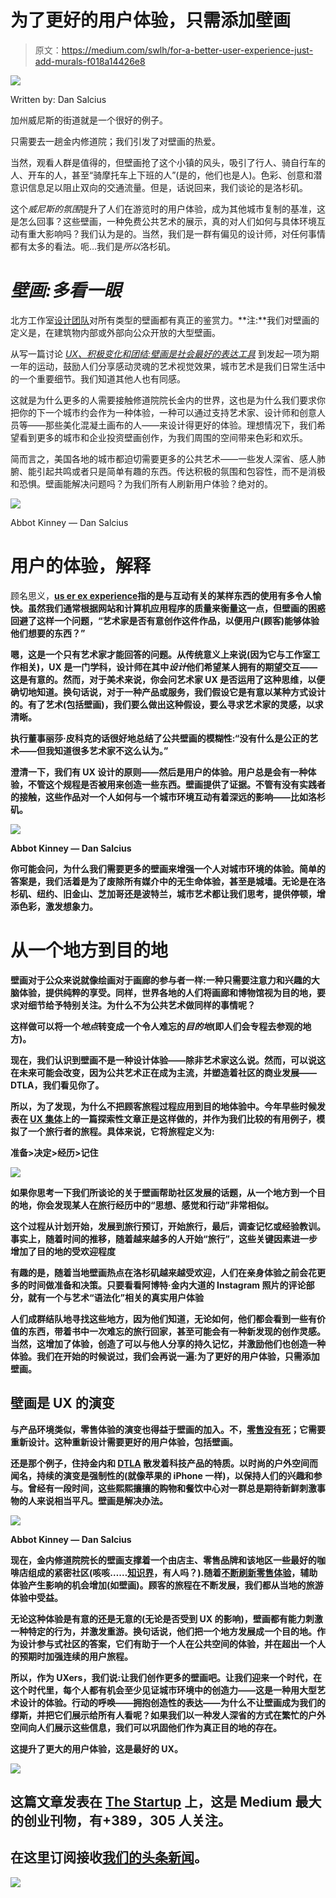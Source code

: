 # 为了更好的用户体验，只需添加壁画

> 原文：<https://medium.com/swlh/for-a-better-user-experience-just-add-murals-f018a14426e8>

![](img/b1ff8efef57f304f4ad2b5bcc6cdbec1.png)

Written by: Dan Salcius

加州威尼斯的街道就是一个很好的例子。

只需要去一趟金内修道院；我们引发了对壁画的热爱。

当然，观看人群是值得的，但壁画抢了这个小镇的风头，吸引了行人、骑自行车的人、开车的人，甚至“骑摩托车上下班的人”(是的，他们也是人)。色彩、创意和潜意识信息足以阻止双向的交通流量。但是，话说回来，我们谈论的是洛杉矶。

这个*威尼斯的氛围*提升了人们在游览时的用户体验，成为其他城市复制的基准，这是怎么回事？这些壁画，一种免费公共艺术的展示，真的对人们如何与具体环境互动有重大影响吗？我们认为是的。当然，我们是一群有偏见的设计师，对任何事情都有太多的看法。呃…我们是*所以*洛杉矶。

# ***壁画:多看一眼***

北方工作室[设计团队](http://www.designingnorth.com/)对所有类型的壁画都有真正的鉴赏力。**注:**我们对壁画的定义是，在建筑物内部或外部向公众开放的大型壁画。

从写一篇讨论 [*UX、积极变化和团结:壁画是社会最好的表达工具*](https://medium.muz.li/ux-positive-change-and-togetherness-murals-are-societies-best-tool-for-expression-c41c14d93a0c) 到发起一项为期一年的运动，鼓励人们分享感动灵魂的艺术视觉效果，城市艺术是我们日常生活中的一个重要细节。我们知道其他人也有同感。

这就是为什么更多的人需要接触修道院院长金内的世界，这也是为什么我们要求你把你的下一个城市约会作为一种体验，一种可以通过支持艺术家、设计师和创意人员等——那些美化混凝土画布的人——来设计得更好的体验。理想情况下，我们希望看到更多的城市和企业投资壁画创作，为我们周围的空间带来色彩和欢乐。

简而言之，美国各地的城市都迫切需要更多的公共艺术——一些发人深省、感人肺腑、能引起共鸣或者只是简单有趣的东西。传达积极的氛围和包容性，而不是消极和恐惧。壁画能解决问题吗？为我们所有人刷新用户体验？绝对的。

![](img/4ae6656deb5b9251d49a9c7aea5a31fa.png)

Abbot Kinney — Dan Salcius

# **用户的体验，解释**

顾名思义，[**us er ex experience**](https://www.nngroup.com/articles/definition-user-experience/)**指的是与互动有关的某样东西的使用有多令人愉快。虽然我们通常根据网站和计算机应用程序的质量来衡量这一点，但壁画的困惑回避了这样一个问题，“艺术家是否有意创作这件作品，以便用户(顾客)能够体验他们想要的东西？”**

**嗯，这是一个只有艺术家才能回答的问题。从传统意义上来说(因为它与工作室工作相关)，UX 是一门学科，设计师在其中*设计*他们希望某人拥有的期望交互——这是有意的。然而，对于美术来说，你会问艺术家 UX 是否运用了这种思维，以便确切地知道。换句话说，对于一种产品或服务，我们假设它是有意以某种方式设计的。有了艺术(包括壁画)，我们要么做出这种假设，要么寻求艺术家的灵感，以求清晰。**

**执行董事丽莎·皮科克的话很好地总结了公共壁画的模糊性:“没有什么是公正的艺术——但我知道很多艺术家不这么认为。”**

**澄清一下，我们有 UX 设计的原则——然后是用户的体验。用户总是会有一种体验，不管这个规程是否被用来创造一些东西。壁画提供了证据。不管有没有实践者的接触，这些作品对一个人如何与一个城市环境互动有着深远的影响——比如洛杉矶。**

**![](img/246e4eba1acbb7e36de2a3c8113bcbff.png)**

**Abbot Kinney — Dan Salcius**

**你可能会问，为什么我们需要更多的壁画来增强一个人对城市环境的体验。简单的答案是，我们活着是为了废除所有媒介中的无生命体验，甚至是城墙。无论是在洛杉矶、纽约、旧金山、芝加哥还是波特兰，城市艺术都让我们思考，提供停顿，增添色彩，激发想象力。**

# ****从一个地方到目的地****

**壁画对于公众来说就像绘画对于画廊的参与者一样:一种只需要注意力和兴趣的大脑体验，提供纯粹的享受。同样，世界各地的人们将画廊和博物馆视为目的地，要求对细节给予特别关注。为什么不为公共艺术做同样的事情呢？**

**这样做可以将一个*地点*转变成一个令人难忘的*目的地*(即人们会专程去参观的地方)。**

**现在，我们认识到壁画不是一种设计体验——除非艺术家这么说。然而，可以说这在未来可能会改变，因为公共艺术正在成为主流，并塑造着社区的商业发展——DTLA，我们看见你了。**

**所以，为了发现，为什么不把顾客旅程过程应用到目的地体验中。今年早些时候发表在 [UX 集体](https://uxdesign.cc/ux-is-all-about-the-journey-not-the-destination-c1286fc8d63f)上的一篇探索性文章正是这样做的，并作为我们比较的有用例子，模拟了一个旅行者的旅程。具体来说，它将旅程定义为:**

****准备>决定>经历>记住****

**![](img/2c238dbf5c9eb561b1250dc4f3fe3fb3.png)**

**如果你思考一下我们所谈论的关于壁画帮助社区发展的话题，从一个地方到一个目的地，你会发现某人在旅行经历中的“思想、感觉和行动”非常相似。**

**这个过程从计划开始，发展到旅行预订，开始旅行，最后，调查记忆或经验教训。事实上，随着时间的推移，随着越来越多的人开始“旅行”，这些关键因素进一步增加了目的地的受欢迎程度**

**有趣的是，随着当地壁画热点在洛杉矶越来越受欢迎，人们在亲身体验之前会花更多的时间做准备和决策。只要看看阿博特·金内大道的 Instagram 照片的评论部分，就有一个与艺术“语法化”相关的真实用户体验**

**人们成群结队地寻找这些地方，因为他们知道，无论如何，他们都会看到一些有价值的东西，带着书中一次难忘的旅行回家，甚至可能会有一种新发现的创作灵感。当然，这增加了体验，创造了可以与他人分享的持久记忆，并激励他们也创造一种体验。我们在开始的时候说过，我们会再说一遍:为了更好的用户体验，只需添加壁画。**

## ****壁画是 UX 的演变****

**与产品环境类似，零售体验的演变也得益于壁画的加入。不，[零售没有死](https://news.nike.com/news/nike-retail-new-york-flagship)；它需要重新设计。这种重新设计需要更好的用户体验，包括壁画。**

**还是那个例子，住持金内和 [DTLA](https://www.tripsavvy.com/los-angeles-arts-district-1587001) 散发着科技产品的特质。以时尚的户外空间而闻名，持续的演变是强制性的(就像苹果的 iPhone 一样)，以保持人们的兴趣和参与。曾经有一段时间，这些熙熙攘攘的购物和餐饮中心对一群总是期待新鲜刺激事物的人来说相当平凡。壁画是解决办法。**

**![](img/12a02adc7ac74623b5191ab619368270.png)**

**Abbot Kinney — Dan Salcius**

**现在，金内修道院院长的壁画支撑着一个由店主、零售品牌和该地区一些最好的咖啡店组成的紧密社区(咳咳……[知识界](https://www.intelligentsiacoffee.com/venice-coffeebar)，有人吗？).随着[不断刷新零售体验](https://medium.muz.li/user-experience-and-retail-strategy-together-again-45ace1598ad3)，辅助体验产生影响的机会增加(如壁画)。顾客的旅程在不断发展，我们都从当地的旅游体验中受益。**

**无论这种体验是有意的还是无意的(无论是否受到 UX 的影响)，壁画都有能力刺激一种特定的行为，并激发重游。换句话说，他们把一个地方发展成一个目的地。作为设计参与式社区的答案，它们有助于一个人在公共空间的体验，并在超出一个人的预期时加强连续的用户旅程。**

**所以，作为 UXers，我们说:让我们创作更多的壁画吧。让我们迎来一个时代，在这个时代里，每个人都有机会至少见证城市环境中的创造力——这是一种用大型艺术设计的体验。行动的呼唤——拥抱创造性的表达——为什么不让壁画成为我们的缪斯，并把它们展示给所有人看呢？如果我们以一种发人深省的方式在繁忙的户外空间向人们展示这些信息，我们可以巩固他们作为真正目的地的存在。**

**这提升了更大的用户体验，这是最好的 UX。**

**[![](img/308a8d84fb9b2fab43d66c117fcc4bb4.png)](https://medium.com/swlh)**

## **这篇文章发表在 [The Startup](https://medium.com/swlh) 上，这是 Medium 最大的创业刊物，有+389，305 人关注。**

## **在这里订阅接收[我们的头条新闻](http://growthsupply.com/the-startup-newsletter/)。**

**[![](img/b0164736ea17a63403e660de5dedf91a.png)](https://medium.com/swlh)**